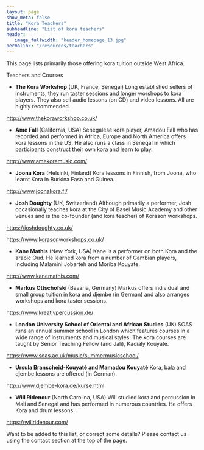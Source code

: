 ```yaml
---
layout: page
show_meta: false
title: "Kora Teachers"
subheadline: "List of kora teachers"
header:
   image_fullwidth: "header_homepage_13.jpg"
permalink: "/resources/teachers"
---
```

This page lists primarily those offering kora tuition outside West Africa. 

Teachers and Courses
* **The Kora Workshop** (UK, France, Senegal)
Long established sellers of instruments, they run taster sessions and longer worshops to kora players. They also sell audio lessons (on CD) and video lessons. All are highly recommended.

<http://www.thekoraworkshop.co.uk/>

* **Ame Fall** (California, USA)
Senegalese kora player, Amadou Fall who has recorded and performed in Africa, Europe and North America offers kora lessons in the US. He also runs a class in Senegal in which participants construct their own kora and learn to play.

<http://www.amekoramusic.com/>

* **Joona Kora** (Helsinki, Finland)
Kora lessons in Finnish, from Joona, who learnt Kora in Burkina Faso and Guinea.

<http://www.joonakora.fi/>

* **Josh Doughty** (UK, Switzerland)
Although primarily a performer, Josh occasionally teaches kora at the City of Basel Music Academy and other venues and is the co-founder (and kora teacher) of Korason workshops.

<https://joshdoughty.co.uk/>

<https://www.korasonworkshops.co.uk/>

* **Kane Mathis** (New York, USA)
Kane is a performer on both Kora and the arabic Oud. He learned kora from a number of Gambian players, including Malamini Jobarteh and Moriba Kouyate.  

<http://www.kanemathis.com/>

* **Markus Ottschofski** (Bavaria, Germany)
Markus offers individual and small group tuition in kora and djembe (in German) and also arranges workshops and kora taster sessions.

<https://www.kreativpercussion.de/>

* **London University School of Oriental and African Studies** (UK)
SOAS runs an annual summer school in London which features courses in a wide range of instruments and musical styles. The kora courses are taught by Senior Teaching Fellow (and Jali), Kadialy Kouyate.

<https://www.soas.ac.uk/music/summermusicschool/>

* **Ursula Branscheid-Kouyaté and Mamadou Kouyaté**
Kora, bala and djembe lessons are offered (in German).

<http://www.djembe-kora.de/kurse.html>

* **Will Ridenour** (North Carolina, USA)
Will studied kora and percussion in Mali and Senegal and has performed in numerous countries. He offers Kora and drum lessons.

<https://willridenour.com/>

Want to be added to this list, or correct some details? Please contact us using the contact section at the top of the page.
